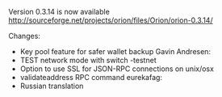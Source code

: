 Version 0.3.14 is now available
http://sourceforge.net/projects/orion/files/Orion/orion-0.3.14/

Changes:
* Key pool feature for safer wallet backup
Gavin Andresen:
* TEST network mode with switch -testnet
* Option to use SSL for JSON-RPC connections on unix/osx
* validateaddress RPC command
eurekafag:
* Russian translation
